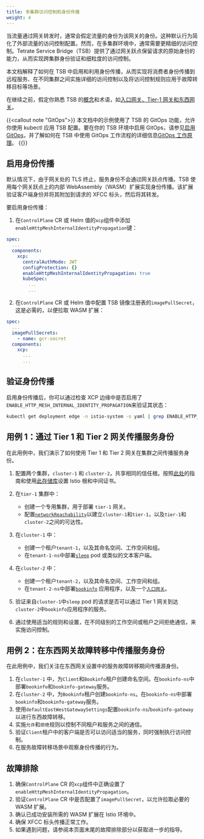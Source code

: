 ```yaml
---
title: 多集群访问控制和身份传播
weight: 4
---
```


当流量通过网关转发时，通常会假定流量的身份为该网关的身份。这种默认行为简化了外部流量的访问控制配置。然而，在多集群环境中，通常需要更精细的访问控制。Tetrate Service Bridge（TSB）提供了通过网关跃点保留请求的原始身份的能力，从而实现跨集群身份验证和细粒度的访问控制。

本文档解释了如何在 TSB 中启用和利用身份传播，从而实现将消费者身份传播到远程服务、在不同集群之间实施详细的访问控制以及将访问控制规则应用于故障转移目标等场景。

在继续之前，假定你熟悉 TSB 的[概念](../../../concepts)和术语，如[入口网关、Tier-1 网关和东西网关](../../../concepts/glossary/)。

{{<callout note "GitOps">}}
本文档中的示例使用了 TSB 的 GitOps 功能，允许你使用 kubectl 应用 TSB 配置。要在你的 TSB 环境中启用 GitOps，请参见[启用 GitOps](../../../operations/features/configure-gitops)，并了解如何在 TSB 中使用 GitOps 工作流程的详细信息[GitOps 工作原理](../../../howto/gitops/gitops)。
{{</callout>}}

## 启用身份传播

默认情况下，由于网关处的 TLS 终止，服务身份不会通过网关跃点传播。TSB 使用每个网关跃点上的内部 WebAssembly（WASM）扩展实现身份传播。该扩展验证客户端身份并将其附加到请求的 XFCC 标头，然后将其转发。

要启用身份传播：

1. 在`ControlPlane` CR 或 Helm 值的`xcp`组件中添加`enableHttpMeshInternalIdentityPropagation`键：
```yaml
spec:
  ...
  components:
    xcp:
      centralAuthMode: JWT
      configProtection: {}
      enableHttpMeshInternalIdentityPropagation: true
      kubeSpec:
        ...
        ...
```

2. 在`ControlPlane` CR 或 Helm 值中配置 TSB 镜像注册表的`imagePullSecret`，这是必需的，以便拉取 WASM 扩展：
```yaml
spec:
  ...
  imagePullSecrets:
    - name: gcr-secret
  components:
    xcp:
      ...
      ...
```

## 验证身份传播

启用身份传播后，你可以通过检查 XCP 边缘中是否启用了`ENABLE_HTTP_MESH_INTERNAL_IDENTITY_PROPAGATION`来验证其状态：

```sh
kubectl get deployment edge -n istio-system -o yaml | grep ENABLE_HTTP_MESH_INTERNAL_IDENTITY_PROPAGATION -A 1
```

## 用例 1：通过 Tier 1 和 Tier 2 网关传播服务身份

在此用例中，我们演示了如何使用 Tier 1 和 Tier 2 网关在集群之间传播服务身份。

1. 配置两个集群，`cluster-1` 和 `cluster-2`，共享相同的信任根。按照[此处](https://istio.io/latest/docs/tasks/security/cert-management/plugin-ca-cert/)的指南和使用[此存储库](https://github.com/istio/istio/tree/master/tools/certs)设置 Istio 根和中间证书。

2. 在`tier-1` 集群中：
   - 创建一个专用集群，用于部署 `tier-1` 网关。
   - 配置[`networkReachability`](../multi-cluster-traffic-shifting#network-reachability)以建立`cluster-1`和`tier-1`，以及`tier-1`和`cluster-2`之间的可达性。

3. 在`cluster-1` 中：
   - 创建一个租户`tenant-1`，以及其命名空间、工作空间和组。
   - 在`tenant-1-ns`中部署[`sleep`](../../../reference/samples/sleep-service#deploy-the-sleep-pod-and-service) pod 或类似的文本客户端。

4. 在`cluster-2` 中：
   - 创建一个租户`tenant-2`，以及其命名空间、工作空间和组。
   - 在`tenant-2-ns`中部署[`bookinfo`](../../../quickstart/deploy-sample-app) 应用程序，以及一个[`入口网关`](../../../quickstart/ingress-gateway)。

5. 验证来自`cluster-1`中`sleep` pod 的请求是否可以通过 Tier 1 网关到达`cluster-2`中`bookinfo`应用程序的服务。

6. 通过使用适当的规则和设置，在不同级别的工作空间或租户之间拒绝通信，来实施访问控制。

## 用例 2：在东西网关故障转移中传播服务身份

在此用例中，我们关注在东西网关设置中的服务故障转移期间传播源身份。

1. 在`cluster-1` 中，为`Client`和`Bookinfo`租户创建命名空间。在`bookinfo-ns`中部署`bookinfo`和`bookinfo-gateway`服务。
2. 在`cluster-2` 中，为`Bookinfo`租户创建`bookinfo-ns`。在`bookinfo-ns`中部署`bookinfo`和`bookinfo-gateway`服务。
3. 使用`defaultEastWestGatewaySettings`配置`bookinfo-ns`/`bookinfo-gateway`以进行东西故障转移。
4. 实施`允许`和`拒绝`规则以控制不同租户和服务之间的通信。
5. 验证`Client`租户中的客户端是否可以访问适当的服务，同时强制执行访问控制。
6. 在服务故障转移场景中观察身份传播的行为。

## 故障排除

1. 确保`ControlPlane` CR 的`xcp`组件中正确设置了`enableHttpMeshInternalIdentityPropagation`。
2. 验证`ControlPlane` CR 中是否配置了`imagePullSecret`，以允许拉取必要的 WASM 扩展。
3. 确认已成功安装所需的 WASM 扩展在 Istio 环境中。
4. 确保 XFCC 标头传播正常工作。
5. 如果遇到问题，请参阅本页面末尾的故障排除部分以获取进一步的指导。
